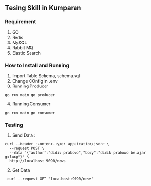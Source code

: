 ## Tesing Skill in Kumparan

### Requirement

1. GO
2. Redis
3. MySQL
4. Rabbit MQ
5. Elastic Search

### How to Install and Running

1. Import Table Schema, schema.sql
2. Change COnfig in .env
3. Running Producer

```
go run main.go producer

```

4. Running Consumer

```
go run main.go consumer

```

### Testing

1. Send Data :

```
curl --header "Content-Type: application/json" \
  --request POST \
  --data '{"author":"didik prabowo","body":"didik prabowo belajar golang"}' \
  http://localhost:9090/news
```

2. Get Data

```
 curl --request GET "localhost:9090/news"

```
